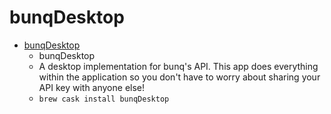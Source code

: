 # bunqDesktop
- [bunqDesktop](https://bunqdesk.top/)
  -  bunqDesktop
  - A desktop implementation for bunq's API. This app does everything within the application so you don't have to worry about sharing your API key with anyone else!
  - `brew cask install bunqDesktop`
